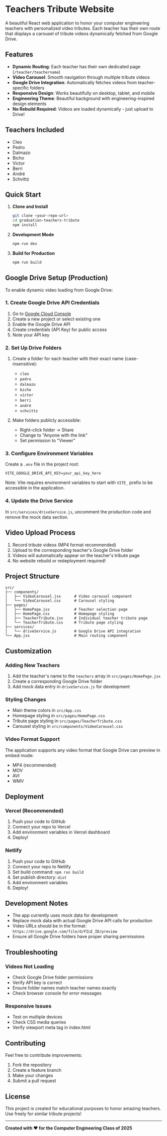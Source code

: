 # Teachers Tribute Website

A beautiful React web application to honor your computer engineering teachers with personalized video tributes. Each teacher has their own route that displays a carousel of tribute videos dynamically fetched from Google Drive.

## Features

- **Dynamic Routing**: Each teacher has their own dedicated page (`/teacher/teachername`)
- **Video Carousel**: Smooth navigation through multiple tribute videos
- **Google Drive Integration**: Automatically fetches videos from teacher-specific folders
- **Responsive Design**: Works beautifully on desktop, tablet, and mobile
- **Engineering Theme**: Beautiful background with engineering-inspired design elements
- **No Rebuild Required**: Videos are loaded dynamically - just upload to Drive!

## Teachers Included

- Cleo
- Pedro
- Dalmazo
- Bicho
- Victor
- Berri
- André
- Schvittz

## Quick Start

1. **Clone and Install**

   ```bash
   git clone <your-repo-url>
   cd graduation-teachers-tribute
   npm install
   ```

2. **Development Mode**

   ```bash
   npm run dev
   ```

3. **Build for Production**
   ```bash
   npm run build
   ```

## Google Drive Setup (Production)

To enable dynamic video loading from Google Drive:

### 1. Create Google Drive API Credentials

1. Go to [Google Cloud Console](https://console.cloud.google.com/)
2. Create a new project or select existing one
3. Enable the Google Drive API
4. Create credentials (API Key) for public access
5. Note your API key

### 2. Set Up Drive Folders

1. Create a folder for each teacher with their exact name (case-insensitive):

   - `cleo`
   - `pedro`
   - `dalmazo`
   - `bicho`
   - `victor`
   - `berri`
   - `andré`
   - `schvittz`

2. Make folders publicly accessible:
   - Right-click folder → Share
   - Change to "Anyone with the link"
   - Set permission to "Viewer"

### 3. Configure Environment Variables

Create a `.env` file in the project root:

```env
VITE_GOOGLE_DRIVE_API_KEY=your_api_key_here
```

Note: Vite requires environment variables to start with `VITE_` prefix to be accessible in the application.

### 4. Update the Drive Service

In `src/services/driveService.js`, uncomment the production code and remove the mock data section.

## Video Upload Process

1. Record tribute videos (MP4 format recommended)
2. Upload to the corresponding teacher's Google Drive folder
3. Videos will automatically appear on the teacher's tribute page
4. No website rebuild or redeployment required!

## Project Structure

```
src/
├── components/
│   ├── VideoCarousel.jsx      # Video carousel component
│   └── VideoCarousel.css      # Carousel styling
├── pages/
│   ├── HomePage.jsx           # Teacher selection page
│   ├── HomePage.css           # Homepage styling
│   ├── TeacherTribute.jsx     # Individual teacher tribute page
│   └── TeacherTribute.css     # Tribute page styling
├── services/
│   └── driveService.js        # Google Drive API integration
└── App.jsx                    # Main routing component
```

## Customization

### Adding New Teachers

1. Add the teacher's name to the `teachers` array in `src/pages/HomePage.jsx`
2. Create a corresponding Google Drive folder
3. Add mock data entry in `driveService.js` for development

### Styling Changes

- Main theme colors in `src/App.css`
- Homepage styling in `src/pages/HomePage.css`
- Tribute page styling in `src/pages/TeacherTribute.css`
- Carousel styling in `src/components/VideoCarousel.css`

### Video Format Support

The application supports any video format that Google Drive can preview in embed mode:

- MP4 (recommended)
- MOV
- AVI
- WMV

## Deployment

### Vercel (Recommended)

1. Push your code to GitHub
2. Connect your repo to Vercel
3. Add environment variables in Vercel dashboard
4. Deploy!

### Netlify

1. Push your code to GitHub
2. Connect your repo to Netlify
3. Set build command: `npm run build`
4. Set publish directory: `dist`
5. Add environment variables
6. Deploy!

## Development Notes

- The app currently uses mock data for development
- Replace mock data with actual Google Drive API calls for production
- Video URLs should be in the format: `https://drive.google.com/file/d/FILE_ID/preview`
- Ensure all Google Drive folders have proper sharing permissions

## Troubleshooting

### Videos Not Loading

- Check Google Drive folder permissions
- Verify API key is correct
- Ensure folder names match teacher names exactly
- Check browser console for error messages

### Responsive Issues

- Test on multiple devices
- Check CSS media queries
- Verify viewport meta tag in index.html

## Contributing

Feel free to contribute improvements:

1. Fork the repository
2. Create a feature branch
3. Make your changes
4. Submit a pull request

## License

This project is created for educational purposes to honor amazing teachers. Use freely for similar tribute projects!

---

**Created with ❤️ for the Computer Engineering Class of 2025**
